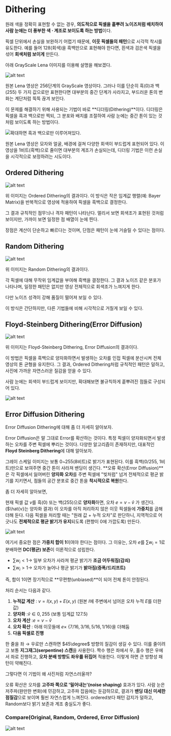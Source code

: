 # Dithering
원래 색을 정확히 표현할 수 없는 경우, **의도적으로 픽셀을 흩뿌려 노이즈처럼 배치하여 사람 눈에는 더 풍부한 색 $\cdot$ 계조로 보이도록 하는 방법**이다.

픽셀 단위에서 손실을 보완하기 어렵기 때문에, **이웃 픽셀들의 패턴**으로 시각적 착시를 유도한다.
예를 들어 128(회색)을 흑백만으로 표현해야 한다면, 흰색과 검은색 픽셀을 섞어 **회색처럼 보이게** 만든다.

아래 GrayScale Lena 이미지를 이용해 설명을 해보겠다.

![alt text](/Image_Processing/Dithering/Images/Original_screenshot_29.09.2025.png)

원본 Lena 영상은 256단계의 GrayScale 영상이다. 그러나 이를 단순히 흑(0)과 백(255) 두 가지 값으로만 표현한다면 대부분의 중간 단계가 사라지고,
부드러운 톤의 변화는 계단처럼 뚝뚝 끊겨 보인다. 

이 문제를 해결하기 위해 사용되는 기법이 바로 **디더링(Dithering)**이다. 디더링은 픽셀을 흑과 백으로만 찍되, 그 분포와 배치를 조절하여 사람 눈에는
중간 톤이 있는 것처럼 보이도록 하는 방법이다.

![확대하면 흑과 백으로만 이루어져있다.](image-1.png)

원본 Lena 영상은 모자와 얼굴, 배경에 걸쳐 다양한 회색이 부드럽게 표현되어 있다. 이 영상을 1비트(흑백)으로 줄이면 대부분의 계조가 손실되는데, 
디더링 기법은 이런 손실을 시각적으로 보정하려는 시도이다.

## Ordered Dithering
![alt text](/Image_Processing/Dithering/Images/Ordered%20Dithered%20Image_screenshot_29.09.2025.png)

위 이미지는 Ordered Dithering의 결과이다. 이 방식은 작은 임계값 행렬(예: Bayer Matrix)을 반복적으로 영상에 적용하여 픽셀을 흑백으로 결정한다.

그 결과 규칙적인 점무늬나 격자 패턴이 나타난다. 멀리서 보면 회색조가 표현된 것처럼 보이지만, 가까이 보면 일정한 점 배열이 눈에 띈다.

장점은 계산이 단순하고 빠르다는 것이며, 단점은 패턴이 눈에 거슬릴 수 있다는 점이다.

## Random Dithering
![alt text](/Image_Processing/Dithering/Images/Dithered%20Image%20(Random)_screenshot_29.09.2025.png)

위 이미지는 Random Dithering의 결과이다. 

각 픽셀에 대해 무작위 임계값을 부여해 흑백을 결정한다. 그 결과 노이즈 같은 분포가 나타나며, 일정한 패턴은 없지만 영상 전체적으로 회색조가 느껴지게
한다.

다만 노이즈 성격이 강해 품질이 떨어져 보일 수 있다. 

이 방식은 간단하지만, 다른 기법들에 비해 시각적으로 거칠게 보일 수 있다.

## Floyd-Steinberg Dithering(Error Diffusion)
![alt text](/Image_Processing/Dithering/Images/Floyd%20Steinberg%20Dithering_screenshot_29.09.2025.png)

위 이미지는 Floyd-Steinberg Dithering, Error Diffusion의 결과이다. 

이 방법은 픽셀을 흑백으로 양자화하면서 발생하는 오차를 인접 픽셀에 분산시켜 전체 영상의 톤 균형을 유지한다. 그 결과, Ordered Dithering처럼 규칙적인 패턴은
덜하고, 사진에 가까운 자연스러운 질감을 얻을 수 있다.

사람 눈에는 회색이 부드럽게 보이지만, 확대해보면 불규칙하게 흩뿌려진 점들로 구성되어 있다.

![alt text](image-2.png)

## Error Diffusion Dithering
Error Diffusion Dithering에 대해 좀 더 자세히 알아보자.

Error Diffusion은 말 그대로 Error를 확산하는 것이다. 
특정 픽셀이 양자화되면서 발생하는 오차를 주변 픽셀에 뿌리는 것이다. 다양한 알고리즘이 존재하지만, 대표적인 **Floyd Steinberg Dithering**에 대해 알아보자.

그레이 스케일 이미지는 보통 0~255(8비트)로 밝기가 표현된다. 이를 흑백(0/255, 1비트)만으로 보여주면 중간 톤이 사라져 밴딩이 생긴다. **오류 확산(Error Diffusion)**은
각 픽셀에서 잃어버린 **양자화 오차**를 주변 픽셀에 "빚처럼" 넘겨 전체적으로 평균 밝기를 지키면서, 점들의 공간 분포로 중간 톤을 **착시적으로 복원**한다.

좀 더 자세히 알아보면,

현재 픽셀 값 $v$를 흑(0) 또는 백(255)으로 **양자화**하면, 오차 $e = v - \hat{v}$ 가 생긴다.($\hat{v}는 양자화 결과) 
이 오차를 아직 처리하지 않은 이웃 픽셀들에 **가중치**를 곱해 더해 둔다. 다음 픽셀을 처리할 때는 "원래 값 + 누적 오차"로 판단하니,
지역적으로 어긋나도 **전체적으로 평균 밝기가 유지**되도록 (편향이 0에 가깝도록) 만든다.

![alt text](image-3.png)

여기서 중요한 점은 **가중치 합이 1**이여야 한다는 점이다. 그 이유는,
 오차 $e$를 $\sum w_i = 1$로 분배하면 **DC(평균) 보존**이 이론적으로 성립한다.
  - $\sum w_i < 1 \to$ 일부 오차가 사라져 평균 밝기가 **조금 어두워짐(감쇠)**
  - $\sum w_i > 1 \to$ 오차가 늘어나 평균 밝기가 **밝아짐(증폭/드리프트)**

 즉, 합이 1이면 장기적으로 **무편향(unbiased)**이 되어 전체 톤이 안정된다.

 처리 순서는 다음과 같다.
 1. **누적값 계산** : $v = I(x, y) + E(x, y)$ (원본 $I$에 주변에서 넘어온 오차 누적 $E$를 더한 값)
 2. **양자화** :$\hat{v} \in {0, 255}$ (보통 임계값 127.5)
 3. **오차 계산** :$e = v - \hat{v}$
 4. **오차 확산** : 아래 이웃들에 $e \times$ {$7/16, 3/16,5/16, 1/16$}을 더해둠
 5. **다음 픽셀로 진행**

 한 줄을 좌 $\to$ 우로만 스캔하면 $45\degree$ 방향의 질감이 생길 수 있다. 이를 줄이려고 보통 **지그재그(serpentine) 스캔**을 사용한다.
 짝수 행은 좌에서 우, 홀수 행은 우에서 좌로 진행하고, **오차 분배 방향도 좌우를 뒤집어** 적용한다. 이렇게 하면 큰 방향성 패턴이 약해진다.

 그렇다면 이 기법이 왜 사진처럼 자연스러울까?

 오류 확산은 오차를 **고주파 쪽으로 '밀어내는'(noise shaping)** 효과가 있다. 사람 눈은 저주파(완만한 변화)에 민감하고, 고주파 잡음에는 둔감하므로,
 결과가 **밴딩 대신 미세한 점질감**으로 보이며 훨씬 자연스럽게 느껴진다.
 ordered보다 패턴 감지가 덜하고, Random보다 밝기 보존과 계조 충실도가 좋다.


### Compare(Original, Random, Ordered, Error Diffusion)
![alt text](image.png)